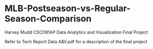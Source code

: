 # MLB-Postseason-vs-Regular-Season-Comparison
Harvey Mudd CSCI181AP Data Analytics and Visualization Final Project

Refer to Tech Report Data A&V.pdf for a description of the final project
